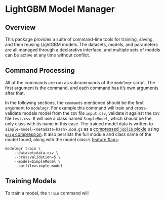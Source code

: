 # LightGBM Model Manager

## Overview

This package provides a suite of command-line tools for training,
saving, and then reusing LightGBM models. The datasets, models, and
parameters are all managed through a declarative interface, and
multiple sets of models can be active at any time without conflict.

## Command Processing

All of the commands are run as subcommands of the `modelmgr`
script. The first argument is the command, and each command has it’s
own arguments after that.

In the following sections, the `command`s mentioned should be the
first argument to `modelmgr`. For example this command will train and cross-validate  models
model from the `CSV` file `input.csv`, validate it against the `CSV`
file `test.csv`. It will use a class named `SimpleModel`, which should
be the only class with its name in this case. The trained model data
is written to `simple-model-<metadata-hash>.mod.gz` as a [compressed
`joblib`
pickle](https://pythonhosted.org/joblib/persistence.html#compressed-joblib-pickles)
using [`gzip`
compression](https://pythonhosted.org/joblib/persistence.html#compressed-joblib-pickles). It
also persists the full module and class name of the model found, along
with the model class’s [feature flags](#feature-flags):

    modelmgr train \
        --dataset=data.csv \
        --crossvalidation=5 \
        --model=SimpleModel \
        --outfile=simple-model

## Training Models

To train a model, the `train` command will
